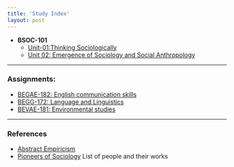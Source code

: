```yaml
---
title: 'Study Index'
layout: post
---
```


- **BSOC-101**
  - [Unit-01:Thinking Sociologically](/study/bsoc-101/unit-01/thinking-sociologically.htm)
  - [Unit 02: Emergence of Sociology and Social Anthropology](/study/bsoc-101/unit-02/emergence-of-sociology-and-social-anthropology.html)

----


### Assignments:

- [BEGAE-182: English communication skills](/study/assignments/begae-182.html)
- [BEGG-172: Language and Linguistics](/study/assignments/begg-172.html)
- [BEVAE-181: Environmental studies](/study/assignments/bevae-181.html)

----

### References

- [Abstract Empiricism](/study/reference/abstract-empiricism)
- [Pioneers of Sociology](/study/reference/pioneers-of-sociology) List of people and their works
